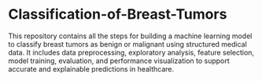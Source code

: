 # Classification-of-Breast-Tumors
This repository contains all the steps for building a machine learning model to classify breast tumors as benign or malignant using structured medical data. It includes data preprocessing, exploratory analysis, feature selection, model training, evaluation, and performance visualization to support accurate and explainable predictions in healthcare.
